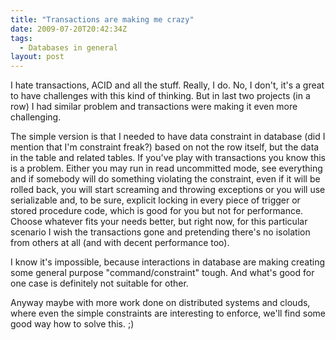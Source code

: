 ```yaml
---
title: "Transactions are making me crazy"
date: 2009-07-20T20:42:34Z
tags:
  - Databases in general
layout: post
---
```

I hate transactions, ACID and all the stuff. Really, I do. No, I don't, it's a great to have challenges with this kind of thinking. But in last two projects (in a row) I had similar problem and transactions were making it even more challenging.

The simple version is that I needed to have data constraint in database (did I mention that I'm constraint freak?) based on not the row itself, but the data in the table and related tables. If you've play with transactions you know this is a problem. Either you may run in read uncommitted mode, see everything and if somebody will do something violating the constraint, even if it will be rolled back, you will start screaming and throwing exceptions or you will use serializable and, to be sure, explicit locking in every piece of trigger or stored procedure code, which is good for you but not for performance. Choose whatever fits your needs better, but right now, for this particular scenario I wish the transactions gone and pretending there's no isolation from others at all (and with decent performance too).

I know it's impossible, because interactions in database are making creating some general purpose "command/constraint" tough. And what's good for one case is definitely not suitable for other.

Anyway maybe with more work done on distributed systems and clouds, where even the simple constraints are interesting to enforce, we'll find some good way how to solve this. ;)